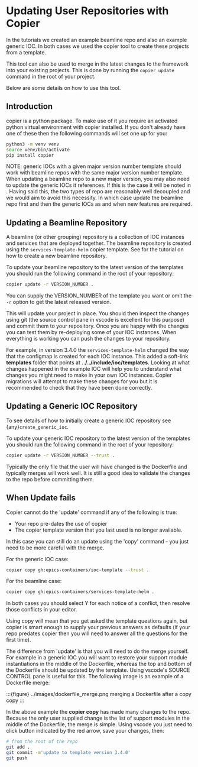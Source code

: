 Updating User Repositories with Copier
======================================

In the tutorials we created an example beamline repo and also an example generic IOC. In both cases we used the copier tool to create these projects from a template.

This tool can also be used to merge in the latest changes to the framework into your existing projects. This is done by running the `copier update` command in the root of your project.

Below are some details on how to use this tool.

Introduction
------------

copier is a python package. To make use of it you require an activated python virtual environment with copier installed. If you don't already have one of these then the following commands will set one up for you:

```bash
python3 -m venv venv
source venv/bin/activate
pip install copier
```

NOTE: generic IOCs with a given major version number template should work with beamline repos with the same major version number template. When updating a beamline repo to a new major version, you may also need to update the generic IOCs it references. If this is the case it will be noted in [](../reference/changelog.md). Having said this, the two types of repo are reasonably well decoupled and we would aim to avoid this necessity. In which case update the beamline repo first and then the generic IOCs as and when new features are required.

Updating a Beamline Repository
------------------------------

A beamline (or other grouping) repository is a collection of IOC instances and services that are deployed together. The beamline repository is created using the `services-template-helm` copier template. See [](../tutorials/create_beamline.md) for the tutorial on how to create a new beamline repository.

To update your beamline repository to the latest version of the templates you should run the following command in the root of your repository:

```bash
copier update -r VERSION_NUMBER .
```

You can supply the VERSION_NUMBER of the template you want or omit the `-r` option to get the latest released version.

This will update your project in place. You should then inspect the changes using git (the source control pane in vscode is excellent for this purpose) and commit them to your repository. Once you are happy with the changes you can test them by re-deploying some of your IOC instances. When everything is working you can push the changes to your repository.

For example, in version 3.4.0 the `services-template-helm` changed the way that the configmap is created for each IOC instance. This added a soft-link **templates** folder that points at **../../include/ioc/templates**. Looking at what changes happened in the example IOC will help you to understand what changes you might need to make in your own IOC instances. Copier migrations will attempt to make these changes for you but it is recommended to check that they have been done correctly.


Updating a Generic IOC Repository
---------------------------------

To see details of how to initially create a generic IOC repository see {any}`create_generic_ioc`.

To update your generic IOC repository to the latest version of the templates you should run the following command in the root of your repository:

```bash
copier update -r VERSION_NUMBER --trust .
```

Typically the only file that the user will have changed is the Dockerfile and typically merges will work well. It is still a good idea to validate the changes to the repo before committing them.

When Update fails
-----------------

Copier cannot do the 'update' command if any of the following is true:

- Your repo pre-dates the use of copier
- The copier template version that you last used is no longer available.

In this case you can still do an update using the 'copy' command - you just need to be more careful with the merge.

For the generic IOC case:

```bash
copier copy gh:epics-containers/ioc-template --trust .
```

For the beamline case:

```bash
copier copy gh:epics-containers/services-template-helm .
```

In both cases you should select Y for each notice of a conflict, then resolve those conflicts in your editor.

Using copy will mean that you get asked the template questions again, but copier is smart enough to supply your previous answers as defaults (if your repo predates copier then you will need to answer all the questions for the first time).

The difference from 'update' is that you will need to do the merge yourself. For example in a generic IOC you will want to restore your support module instantiations in the middle of the Dockerfile, whereas the top and bottom of the Dockerfile should be updated by the template. Using vscode's SOURCE CONTROL pane is useful for this. The following image is an example of a Dockerfile merge:

:::{figure} ../images/dockerfile_merge.png
merging a Dockerfile after a copy copy
:::

In the above example the **copier copy** has made many changes to the repo. Because the only user supplied change is the list of support modules in the middle of the Dockerfile, the merge is simple. Using vscode you just need to click button indicated by the red arrow, save your changes, then:

```bash
# from the root of the repo
git add .
git commit -m'update to template version 3.4.0'
git push
```
